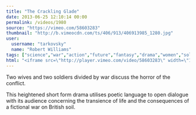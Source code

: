 ```yaml
---
title: "The Crackling Glade"
date: 2013-06-25 12:10:14 00:00
permalink: /videos/1980
source: "https://vimeo.com/58603283"
thumbnail: "http://b.vimeocdn.com/ts/406/913/406913985_1280.jpg"
user:
  username: "tarkovsky"
  name: "Robert Williams"
tags: ["science","war","action","future","fantasy","drama","women","soldier","church","norfolk","norwich","ideastap","tragedy","ghost","fiction","1080p","supernatural","suspense","world war ii"]
html: "<iframe src=\"http://player.vimeo.com/video/58603283\" width=\"1280\" height=\"720\" frameborder=\"0\" webkitAllowFullScreen mozallowfullscreen allowFullScreen></iframe>"
---
```


Two wives and two soldiers divided by war discuss the horror of the conflict.

This heightened short form drama utilises poetic language to open dialogue with its audience concerning the transience of life and the consequences of a fictional war on British soil.